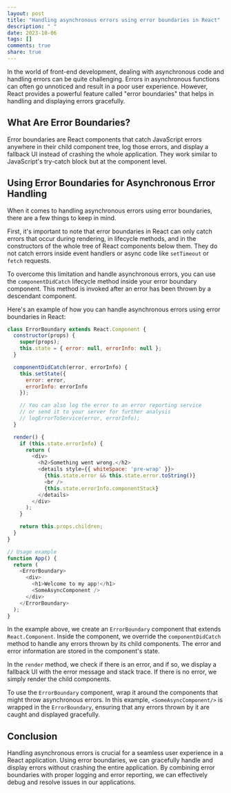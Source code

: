 ```yaml
---
layout: post
title: "Handling asynchronous errors using error boundaries in React"
description: " "
date: 2023-10-06
tags: []
comments: true
share: true
---
```


In the world of front-end development, dealing with asynchronous code and handling errors can be quite challenging. Errors in asynchronous functions can often go unnoticed and result in a poor user experience. However, React provides a powerful feature called "error boundaries" that helps in handling and displaying errors gracefully.

## What Are Error Boundaries?

Error boundaries are React components that catch JavaScript errors anywhere in their child component tree, log those errors, and display a fallback UI instead of crashing the whole application. They work similar to JavaScript's try-catch block but at the component level.

## Using Error Boundaries for Asynchronous Error Handling

When it comes to handling asynchronous errors using error boundaries, there are a few things to keep in mind. 

First, it's important to note that error boundaries in React can only catch errors that occur during rendering, in lifecycle methods, and in the constructors of the whole tree of React components below them. They do not catch errors inside event handlers or async code like `setTimeout` or `fetch` requests.

To overcome this limitation and handle asynchronous errors, you can use the `componentDidCatch` lifecycle method inside your error boundary component. This method is invoked after an error has been thrown by a descendant component.

Here's an example of how you can handle asynchronous errors using error boundaries in React:

```javascript
class ErrorBoundary extends React.Component {
  constructor(props) {
    super(props);
    this.state = { error: null, errorInfo: null };
  }

  componentDidCatch(error, errorInfo) {
    this.setState({
      error: error,
      errorInfo: errorInfo
    });

    // You can also log the error to an error reporting service
    // or send it to your server for further analysis
    // logErrorToService(error, errorInfo);
  }

  render() {
    if (this.state.errorInfo) {
      return (
        <div>
          <h2>Something went wrong.</h2>
          <details style={{ whiteSpace: 'pre-wrap' }}>
            {this.state.error && this.state.error.toString()}
            <br />
            {this.state.errorInfo.componentStack}
          </details>
        </div>
      );
    }

    return this.props.children;
  }
}

// Usage example
function App() {
  return (
    <ErrorBoundary>
      <div>
        <h1>Welcome to my app!</h1>
        <SomeAsyncComponent />
      </div>
    </ErrorBoundary>
  );
}
```

In the example above, we create an `ErrorBoundary` component that extends `React.Component`. Inside the component, we override the `componentDidCatch` method to handle any errors thrown by its child components. The error and error information are stored in the component's state.

In the `render` method, we check if there is an error, and if so, we display a fallback UI with the error message and stack trace. If there is no error, we simply render the child components.

To use the `ErrorBoundary` component, wrap it around the components that might throw asynchronous errors. In this example, `<SomeAsyncComponent/>` is wrapped in the `ErrorBoundary`, ensuring that any errors thrown by it are caught and displayed gracefully.

## Conclusion

Handling asynchronous errors is crucial for a seamless user experience in a React application. Using error boundaries, we can gracefully handle and display errors without crashing the entire application. By combining error boundaries with proper logging and error reporting, we can effectively debug and resolve issues in our applications.
